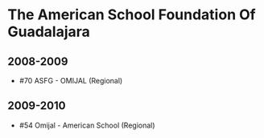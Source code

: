 # The American School Foundation Of Guadalajara

## 2008-2009

- #70 ASFG - OMIJAL (Regional)

## 2009-2010

- #54 Omijal - American School (Regional)



